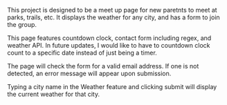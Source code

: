 This project is designed to be a meet up page for new paretnts to meet at parks, trails, etc. It displays the weather for any city, and has a form to join the group. 

This page features countdown clock, contact form including regex, and weather API.  In future updates, I would like to have to countdown clock count to a specific date instead of just being a timer.  

The page will check the form for a valid email address. If one is not detected, an error message will appear upon submission. 

Typing a city name in the Weather feature and clicking submit will display the current weather for that city. 

